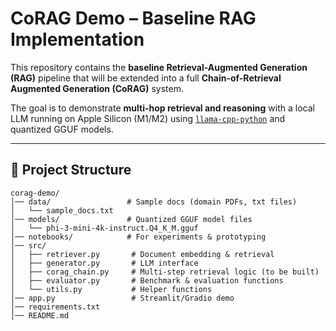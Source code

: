 # CoRAG Demo – Baseline RAG Implementation

This repository contains the **baseline Retrieval-Augmented Generation (RAG)** pipeline that will be extended into a full **Chain-of-Retrieval Augmented Generation (CoRAG)** system.

The goal is to demonstrate **multi-hop retrieval and reasoning** with a local LLM running on Apple Silicon (M1/M2) using [`llama-cpp-python`](https://github.com/abetlen/llama-cpp-python) and quantized GGUF models.

---

## 📂 Project Structure

```plaintext
corag-demo/
│── data/                 # Sample docs (domain PDFs, txt files)
│   └── sample_docs.txt
│── models/               # Quantized GGUF model files
│   └── phi-3-mini-4k-instruct.Q4_K_M.gguf
│── notebooks/            # For experiments & prototyping
│── src/
│   ├── retriever.py       # Document embedding & retrieval
│   ├── generator.py       # LLM interface
│   ├── corag_chain.py     # Multi-step retrieval logic (to be built)
│   ├── evaluator.py       # Benchmark & evaluation functions
│   └── utils.py           # Helper functions
│── app.py                 # Streamlit/Gradio demo
│── requirements.txt
│── README.md

